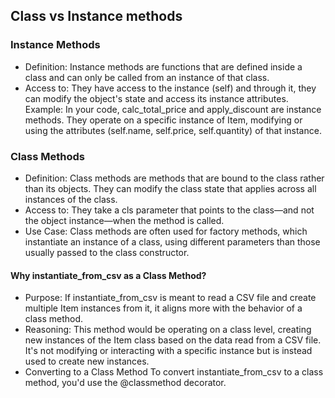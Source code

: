 ## Class vs Instance methods
### Instance Methods
- Definition: Instance methods are functions that are defined inside a class and can only be called from an instance of that class.
- Access to: They have access to the instance (self) and through it, they can modify the object's state and access its instance attributes.
Example: In your code, calc_total_price and apply_discount are instance methods. They operate on a specific instance of Item, modifying or using the attributes (self.name, self.price, self.quantity) of that instance.

### Class Methods
- Definition: Class methods are methods that are bound to the class rather than its objects. They can modify the class state that applies across all instances of the class.
- Access to: They take a cls parameter that points to the class—and not the object instance—when the method is called.
- Use Case: Class methods are often used for factory methods, which instantiate an instance of a class, using different parameters than those usually passed to the class constructor.

#### Why instantiate_from_csv as a Class Method?
- Purpose: If instantiate_from_csv is meant to read a CSV file and create multiple Item instances from it, it aligns more with the behavior of a class method.
- Reasoning: This method would be operating on a class level, creating new instances of the Item class based on the data read from a CSV file. It's not modifying or interacting with a specific instance but is instead used to create new instances.
- Converting to a Class Method
To convert instantiate_from_csv to a class method, you'd use the @classmethod decorator.
